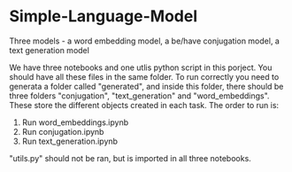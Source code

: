 # Simple-Language-Model
Three models - a word embedding model, a be/have conjugation model, a text generation model

We have three notebooks and one utlis python script in this porject. You should have all these files in the same folder.
To run correctly you need to generata a folder called "generated", and inside this folder, there should be three folders
"conjugation", "text_generation" and "word_embeddings". These store the different objects created in each task. The order to run is:

1. Run word_embeddings.ipynb
2. Run conjugation.ipynb
3. Run text_generation.ipynb

"utils.py" should not be ran, but is imported in all three notebooks.
